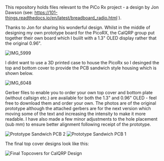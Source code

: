This repository holds files relevant to the PiCo Rx project - a design by Jon Dawson (see: https://101-things.readthedocs.io/en/latest/breadboard_radio.html ). 

Thanks to Jon for sharing his wonderful design. Whilst in the middle of designing my own prototype board for the PicoRX, the CalQRP group put together their own board which I buiilt with a 1.3" OLED display rather that the original 0.96".

![IMG_5999](https://github.com/user-attachments/assets/5adad805-007b-4bd7-884b-ef74f630b782)

I didnt want to use a 3D printed case to house the PicoRx so I desinged the top and bottom cover to provide the PCB sandwich style housing which is shown below.

![IMG_6048](https://github.com/user-attachments/assets/0f248036-4a4b-4bd5-a9a0-ff131a95f619)

Gerber files to enable you to order your own top cover and bottom plate (without callsign etc.) are available for both the 1.3" and 0.96" OLED - feel free to download them and order your own. The photos are of the original prototype although the attached gerbers are for the next version which moving some of the text and increasing the intensity to make it more readable. I have also made a few minor adjustments to the hole placement (sub mm) to ensure better alignment following receipt of the prototype.

![Prototype Sandwich PCB 2](https://github.com/user-attachments/assets/2f61082d-d964-4081-872a-96dc35a01abd)
![Prototype Sandwich PCB 1](https://github.com/user-attachments/assets/23f1b428-c93a-42d8-80bb-a77cf9525aff)

The final top cover designs look like this:

![Final Topcovers for CalQRP Design](https://github.com/user-attachments/assets/c8ebc27a-f28f-412c-8248-58cac7f8bdaa)
